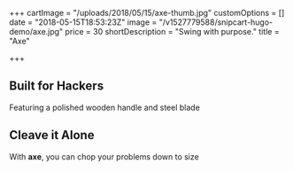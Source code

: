 +++
cartImage = "/uploads/2018/05/15/axe-thumb.jpg"
customOptions = []
date = "2018-05-15T18:53:23Z"
image = "/v1527779588/snipcart-hugo-demo/axe.jpg"
price = 30
shortDescription = "Swing with purpose."
title = "Axe"

+++
## Built for Hackers

Featuring a polished wooden handle and steel blade

## Cleave it Alone

With **axe**, you can chop your problems down to size
